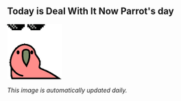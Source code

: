 ## Today is Deal With It Now Parrot's day

![An animated GIF of a parrot, probably multi-colored](https://raw.githubusercontent.com/jmhobbs/cultofthepartyparrot.com/master/parrots/hd/dealwithitnowparrot.gif)

*This image is automatically updated daily.*

